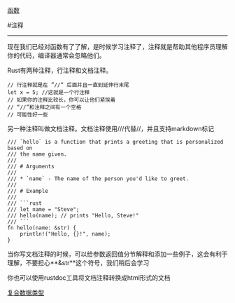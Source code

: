 [函数][fun]

[fun]: fun.md

#注释

- - -

现在我们已经对函数有了了解，是时候学习注释了，注释就是帮助其他程序员理解你的代码，编译器通常会忽略他们。

Rust有两种注释，行注释和文档注释。

    // 行注释就是在 ”//“ 后面并且一直到延伸行末尾  
    let x = 5; //这就是一个行注释
    // 如果你的注释比较长，你可以让他们紧挨着
    // “//”和注释之间有一个空格
    // 可能性好一些
    
另一种注释叫做文档注释。文档注释使用///代替//，并且支持markdown标记

    
    /// `hello` is a function that prints a greeting that is personalized based on
    /// the name given.
    ///
    /// # Arguments
    ///
    /// * `name` - The name of the person you'd like to greet.
    ///
    /// # Example
    ///
    /// ```rust
    /// let name = "Steve";
    /// hello(name); // prints "Hello, Steve!"
    /// ```
    fn hello(name: &str) {
        println!("Hello, {}!", name);
    }
    
当你写文档注释的时候，可以给参数返回值分节解释和添加一些例子，这会有利于理解，不要担心**&str**这个符号，我们稍后会学习

你也可以使用rustdoc工具将文档注释转换成html形式的文档
    
[复合数据类型][compound]

[compound]: compound.md